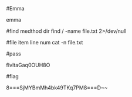 #Emma

emma

#find medthod dir find / -name file.txt 2>/dev/null

#file item line num  cat -n file.txt

#pass

fIvltaGaq0OUH8O

#flag

8===SjMYBmMh4bk49TKq7PM8===D~~
